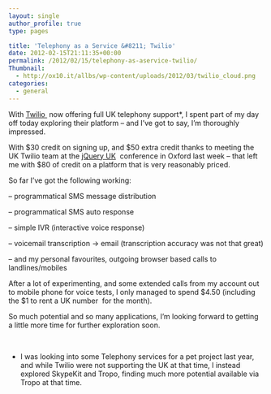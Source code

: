 ```yaml
---
layout: single
author_profile: true
type: pages

title: 'Telephony as a Service &#8211; Twilio'
date: 2012-02-15T21:11:35+00:00
permalink: /2012/02/15/telephony-as-aservice-twilio/
Thumbnail:
  - http://ox10.it/allbs/wp-content/uploads/2012/03/twilio_cloud.png
categories:
  - general
---
```

With <a title="https://www.twilio.com" href="https://www.twilio.com" target="_blank">Twilio </a> now offering full UK telephony support*, I spent part of my day off today exploring their platform &#8211; and I&#8217;ve got to say, I&#8217;m thoroughly impressed.

With $30 credit on signing up, and $50 extra credit thanks to meeting the UK Twilio team at the <a title="http://events.jquery.org/2012/uk/" href="http://events.jquery.org/2012/uk/" target="_blank">jQuery UK</a>  conference in Oxford last week &#8211; that left me with $80 of credit on a platform that is very reasonably priced.

So far I&#8217;ve got the following working:

&#8211; programmatical SMS message distribution

&#8211; programmatical SMS auto response

&#8211; simple IVR (interactive voice response)

&#8211; voicemail transcription -> email (transcription accuracy was not that great)

&#8211; and my personal favourites, outgoing browser based calls to landlines/mobiles

After a lot of experimenting, and some extended calls from my account out to mobile phone for voice tests, I only managed to spend $4.50 (including the $1 to rent a UK number  for the month).

So much potential and so many applications, I&#8217;m looking forward to getting a little more time for further exploration soon.

&nbsp;

* I was looking into some Telephony services for a pet project last year, and while Twilio were not supporting the UK at that time, I instead explored SkypeKit and Tropo, finding much more potential available via Tropo at that time.

